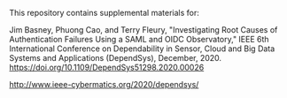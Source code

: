 This repository contains supplemental materials for:

Jim Basney, Phuong Cao, and Terry Fleury, "Investigating Root Causes of Authentication Failures Using a SAML and OIDC Observatory," IEEE 6th International Conference on Dependability in Sensor, Cloud and Big Data Systems and Applications (DependSys), December, 2020. https://doi.org/10.1109/DependSys51298.2020.00026

http://www.ieee-cybermatics.org/2020/dependsys/
